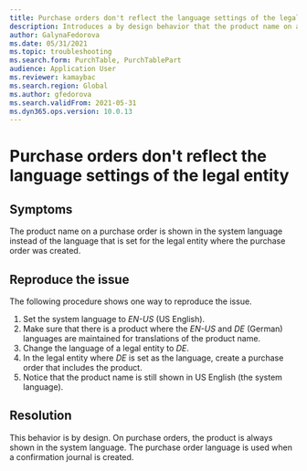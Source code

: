 ```yaml
---
title: Purchase orders don't reflect the language settings of the legal entity
description: Introduces a by design behavior that the product name on a purchase order is shown in the system language instead of the language set for the legal entity where the purchase order was created.
author: GalynaFedorova
ms.date: 05/31/2021
ms.topic: troubleshooting
ms.search.form: PurchTable, PurchTablePart
audience: Application User
ms.reviewer: kamaybac
ms.search.region: Global
ms.author: gfedorova
ms.search.validFrom: 2021-05-31
ms.dyn365.ops.version: 10.0.13
---
```


# Purchase orders don't reflect the language settings of the legal entity

## Symptoms

The product name on a purchase order is shown in the system language instead of the language that is set for the legal entity where the purchase order was created.

## Reproduce the issue

The following procedure shows one way to reproduce the issue.

1. Set the system language to *EN-US* (US English).
1. Make sure that there is a product where the *EN-US* and *DE* (German) languages are maintained for translations of the product name.
1. Change the language of a legal entity to *DE*.
1. In the legal entity where *DE* is set as the language, create a purchase order that includes the product.
1. Notice that the product name is still shown in US English (the system language).

## Resolution

This behavior is by design. On purchase orders, the product is always shown in the system language. The purchase order language is used when a confirmation journal is created.
